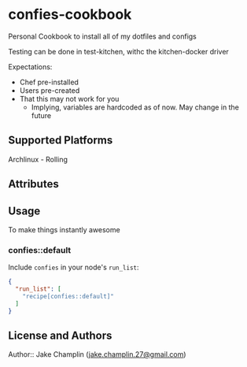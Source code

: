 # confies-cookbook

Personal Cookbook to install all of my dotfiles and configs

Testing can be done in test-kitchen, withc the kitchen-docker driver

Expectations:
- Chef pre-installed
- Users pre-created
- That this may not work for you
  - Implying, variables are hardcoded as of now. May change in the future
  
## Supported Platforms

Archlinux - Rolling

## Attributes

<none currently>

## Usage

To make things instantly awesome

### confies::default

Include `confies` in your node's `run_list`:

```json
{
  "run_list": [
    "recipe[confies::default]"
  ]
}
```

## License and Authors

Author:: Jake Champlin (<jake.champlin.27@gmail.com>)
